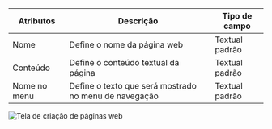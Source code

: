 | Atributos            | Descrição                                              | Tipo de campo  |
|----------------------|--------------------------------------------------------|----------------|
| Nome                 | Define o nome da página web                            | Textual padrão |
| Conteúdo             | Define o conteúdo textual da página                    | Textual padrão |
| Nome no menu         | Define o texto que será mostrado no menu de navegação  | Textual padrão |

![Tela de criação de páginas web]()